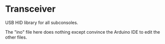 # Transceiver

USB HID library for all subconsoles.

The "ino" file here does nothing except convince the Arduino IDE to edit the other files.

